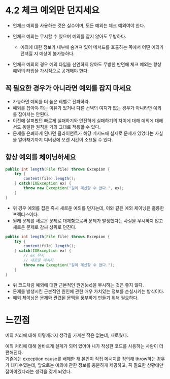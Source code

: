 # 4.2 체크 예외만 던지세요

- 언체크 예외를 사용하는 것은 실수이며, 모든 예외는 체크 예외여야 한다.


- 언체크 예외는 무시할 수 있으며 예외를 잡지 않아도 무방하다.
    - 예외에 대한 정보가 내부에 숨겨져 있어 메서드를 호출하는 쪽에서 어떤 예외가 던져질 지 예상이 불가능하다.
- 언체크 예외의 경우 예외 타입을 선언하지 않아도 무방한 반면에 체크 예외는 항상 예외의 타입을 가시적으로 공개해야 한다.


## 꼭 필요한 경우가 아니라면 예외를 잡지 마세요
- 가능하면 예외를 더 높은 레벨로 전파하라.
- 예외를 잡아야 하는 이유가 있거나 다른 선택의 여지가 없는 경우가 아니라면 예외를 잡아서는 안된다.
- 이전에 살펴봤던 빠르게 실패하기와 안전하게 실패하기의 차이에 대해 예외에 대해서도 동일한 원칙을 거의 그대로 적용할 수 있다.
- 문제를 은폐하게 된다면 클라이언트가 해당 메서드에 실제로 문제가 있었다는 사실을 알아채기까지 디버깅에 오랜 시간이 소요될 수 있다.


## 항상 예외를 체이닝하세요
```java
public int length(File file) throws Excepion {
    try {
        content(file).length();
    } catch(IOException ex) {
        throw new Exception("길이 계산할 수 없다.", ex);
    }
}
```
- 위 경우 예외를 잡은 즉시 새로운 예외를 던지는데, 이와 같은 예외 체이닝은 훌룡한 프랙티스이다.
- 원래 문제를 새로운 문제로 대체함으로써 문제가 발생했다는 사실을 무시하지 않고 새로운 문제로 감싸 상위로 던진다.


```java
public int length(File file) throws Excepion {
    try {
        content(file).length();
    } catch(IOException ex) {
        // ex 무시
        // 새로운 메시지
        throw new Exception("길이 계산할 수 없다.");
    }
}
```
- 위 코드처럼 예외에 대한 근본적인 원인(ex)을 무시하는 것은 좋지 않다.
- 문제를 발생시킨 근본적인 원인에 관한 매우 가치있는 정보를 손실시키는 방식이다.
- 예외 체이닝은 문제와 관련된 문맥을 풍부하게 만들기 위해 필요하다.


# 느낀점
예외 처리에 대해 이렇게까지 생각을 가져본 적은 없는데, 새로웠다.

예외 처리에 대해 올바르게 설계가 되어 있어야 내가 작성한 코드를 사용하는 사람이 더 편해진다.  
기존에는 exception cause를 배제한 채 본인이 직접 메시지를 정의해 throw하는 경우가 대다수였는데, 앞으로는 예외에 관한 정보를 충분하게 제공하고, 꼭 필요한 상황에만 잡아야겠다라는 생각을 갖게 되었다. 